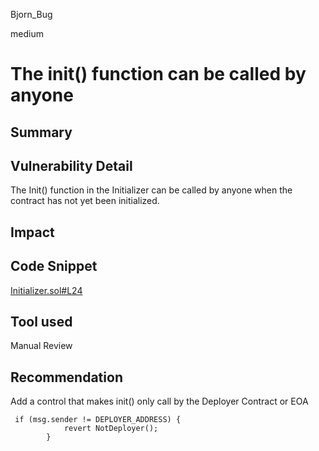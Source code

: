Bjorn_Bug

medium

# The init() function can be called by anyone

## Summary
## Vulnerability Detail
The Init() function in the Initializer can be called by anyone when the contract has not yet been initialized.
## Impact
## Code Snippet
[Initializer.sol#L24](https://github.com/kairos-loan/kairos-contracts/blob/b2fd98d62cf0f25ee1db2bd551cd7b4606a5a988/src/Initializer.sol?plain=1#L24)

## Tool used
Manual Review

## Recommendation
Add a control that makes init() only call by the Deployer Contract or EOA
```solidity
 if (msg.sender != DEPLOYER_ADDRESS) {
            revert NotDeployer();
        }
```
